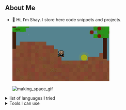 ## About Me
- 👋 Hi, I’m Shay. I store here code snippets and projects.

  ![introductory gif](pepsi.gif)  
  
  ![making_space_gif](making-space.gif)
  <!--
  the gif above resulotion is 320x180,and 320x288
  ---!>
  
<details>
<summary>list of languages I tried</summary>
  
| Index | Language |
| ----------- | ----------- |
| 1 | c, cpp |
| 2 | java |
| 3 | python |
| 4 | html, css |
| 5 | php |
| 6 | c# |
| 7 | java script |
| 8 | ASM (tried several instruction sets, used FASM, MASM and TASM.) |
| 9 | SQL |
| 10 | Fortran |
| 11 | Matlab |
</details>

<details>
  <summary>Tools I can use</summary>

| Index | program |
| ---------- | ------------ |
| 1 | git, github |
| 2 | vscode, jetbrain products, code::blocks, vim and various other IDEs |
| 3 | Docker |
| 4 | CMake |
| 5 | Shell |
| 6 | Gimp, LMMS, Adobe products (creative file editing) |
</details>

<!--
**shay-abramov/shay-abramov** is a ✨ _special_ ✨ repository because its `README.md` (this file) appears on your GitHub profile.
-->
